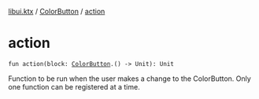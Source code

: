 [libui.ktx](../index.md) / [ColorButton](index.md) / [action](./action.md)

# action

`fun action(block: `[`ColorButton`](index.md)`.() -> Unit): Unit`

Function to be run when the user makes a change to the ColorButton.
Only one function can be registered at a time.

